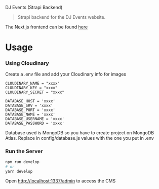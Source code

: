 DJ Events (Strapi Backend)

> Strapi backend for the DJ Events website.

The Next.js frontend can be found [here](https://github.com/KristijanStosic/dj-events-frontend)

# Usage

### Using Cloudinary

Create a .env file and add your Cloudinary info for images

```
CLOUDINARY_NAME = "xxxx"
CLOUDINARY_KEY = "xxxx"
CLOUDINARY_SECRET = "xxxx"

DATABASE_HOST = 'xxxx'
DATABASE_SRV = 'xxxx'
DATABASE_PORT = 'xxxx'
DATABASE_NAME = 'xxxx'
DATABASE_USERNAME = 'xxxx'
DATABASE_PASSWORD = 'xxxx'
```

Database used is MongoDB so you have to create project on MongoDB Atlas.
Replace in config/database.js values with the one you put in .env


### Run the Server

```bash
npm run develop
# or
yarn develop
```

Open [http://localhost:1337/admin](http://localhost:1337/admin) to access the CMS


